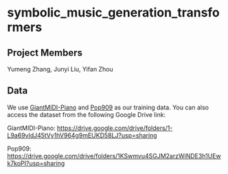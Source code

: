 # symbolic_music_generation_transformers
## Project Members
Yumeng Zhang, Junyi Liu, Yifan Zhou
## Data
We use [GiantMIDI-Piano](https://github.com/bytedance/GiantMIDI-Piano) and [Pop909](https://github.com/music-x-lab/POP909-Dataset) as our training data. You can also access the dataset from the following Google Drive link:

GiantMIDI-Piano: https://drive.google.com/drive/folders/1-L9a69vldJ45tVy1hV964g9mEUKD58LJ?usp=sharing

Pop909: https://drive.google.com/drive/folders/1KSwmvu4SGJM2arzWiNDE3h1UEwk7koPI?usp=sharing
